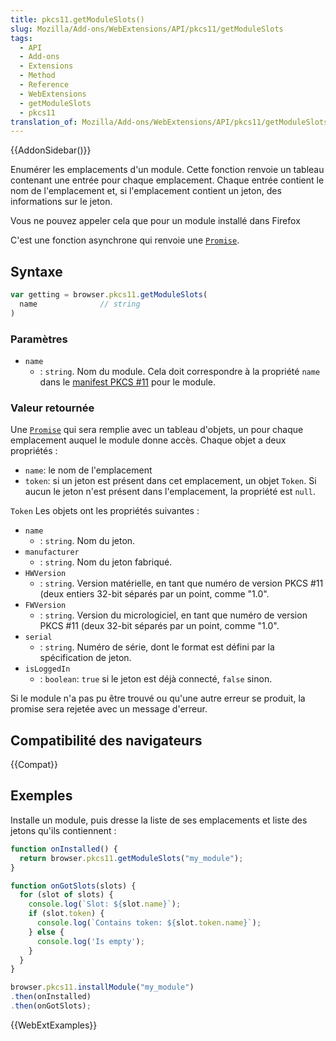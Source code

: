 ```yaml
---
title: pkcs11.getModuleSlots()
slug: Mozilla/Add-ons/WebExtensions/API/pkcs11/getModuleSlots
tags:
  - API
  - Add-ons
  - Extensions
  - Method
  - Reference
  - WebExtensions
  - getModuleSlots
  - pkcs11
translation_of: Mozilla/Add-ons/WebExtensions/API/pkcs11/getModuleSlots
---
```


{{AddonSidebar()}}

Enumérer les emplacements d'un module. Cette fonction renvoie un tableau contenant une entrée pour chaque emplacement. Chaque entrée contient le nom de l'emplacement et, si l'emplacement contient un jeton, des informations sur le jeton.

Vous ne pouvez appeler cela que pour un module installé dans Firefox

C'est une fonction asynchrone qui renvoie une [`Promise`](/fr/docs/Web/JavaScript/Reference/Objets_globaux/Promise).

## Syntaxe

```js
var getting = browser.pkcs11.getModuleSlots(
  name              // string
)
```

### Paramètres

- `name`
  - : `string`. Nom du module. Cela doit correspondre à la propriété `name` dans le [manifest PKCS #11](/fr/Add-ons/WebExtensions/Native_manifests#PKCS_11_manifests) pour le module.

### Valeur retournée

Une [`Promise`](/fr/docs/Web/JavaScript/Reference/Objets_globaux/Promise) qui sera remplie avec un tableau d'objets, un pour chaque emplacement auquel le module donne accès. Chaque objet a deux propriétés :

- `name`: le nom de l'emplacement
- `token`: si un jeton est présent dans cet emplacement, un objet `Token`. Si aucun le jeton n'est présent dans l'emplacement, la propriété est `null`.

`Token` Les objets ont les propriétés suivantes :

- `name`
  - : `string`. Nom du jeton.
- `manufacturer`
  - : `string`. Nom du jeton fabriqué.
- `HWVersion`
  - : `string`. Version matérielle, en tant que numéro de version PKCS #11 (deux entiers 32-bit séparés par un point, comme "1.0".
- `FWVersion`
  - : `string`. Version du micrologiciel, en tant que numéro de version PKCS #11 (deux 32-bit séparés par un point, comme "1.0".
- `serial`
  - : `string`. Numéro de série, dont le format est défini par la spécification de jeton.
- `isLoggedIn`
  - : `boolean`: `true` si le jeton est déjà connecté, `false` sinon.

Si le module n'a pas pu être trouvé ou qu'une autre erreur se produit, la promise sera rejetée avec un message d'erreur.

## Compatibilité des navigateurs

{{Compat}}

## Exemples

Installe un module, puis dresse la liste de ses emplacements et liste des jetons qu'ils contiennent :

```js
function onInstalled() {
  return browser.pkcs11.getModuleSlots("my_module");
}

function onGotSlots(slots) {
  for (slot of slots) {
    console.log(`Slot: ${slot.name}`);
    if (slot.token) {
      console.log(`Contains token: ${slot.token.name}`);
    } else {
      console.log('Is empty');
    }
  }
}

browser.pkcs11.installModule("my_module")
.then(onInstalled)
.then(onGotSlots);
```

{{WebExtExamples}}
